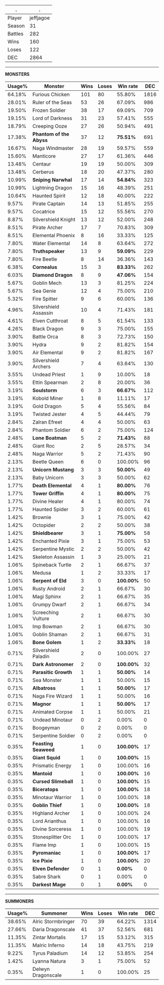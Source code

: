 .|.
|-|-
Player|jeffjagoe
Season|31
Battles|282
Wins|160
Loses|122
DEC|2864

---
**MONSTERS**

Usage%|Monster|Wins|Loses|Win rate|DEC|
-|-|-|-|-|-|
64.18%|Furious Chicken|101|80|55.80%|1816|
28.01%|Ruler of the Seas|53|26|67.09%|986|
19.50%|Frozen Soldier|38|17|69.09%|709|
19.15%|Lord of Darkness|31|23|57.41%|555|
18.79%|Creeping Ooze|27|26|50.94%|491|
17.38%|**Phantom of the Abyss**|37|12|**75.51%**|691|
16.67%|Naga Windmaster|28|19|59.57%|559|
15.60%|Manticore|27|17|61.36%|446|
13.48%|Centaur|19|19|50.00%|309|
13.48%|Cerberus|18|20|47.37%|280|
10.99%|**Sniping Narwhal**|17|14|**54.84%**|323|
10.99%|Lightning Dragon|15|16|48.39%|251|
10.64%|Haunted Spirit|12|18|40.00%|222|
9.57%|Pirate Captain|14|13|51.85%|255|
9.57%|Cocatrice|15|12|55.56%|270|
8.87%|Silvershield Knight|13|12|52.00%|248|
8.51%|Pirate Archer|17|7|70.83%|309|
8.51%|Elemental Phoenix|8|16|33.33%|125|
7.80%|Water Elemental|14|8|63.64%|272|
7.80%|**Truthspeaker**|13|9|**59.09%**|229|
7.80%|Fire Beetle|8|14|36.36%|143|
6.38%|**Cornealus**|15|3|**83.33%**|262|
6.03%|**Diamond Dragon**|8|9|**47.06%**|154|
5.67%|Goblin Mech|13|3|81.25%|224|
5.67%|Sea Genie|12|4|75.00%|210|
5.32%|Fire Spitter|9|6|60.00%|136|
4.96%|Silvershield Assassin|10|4|71.43%|181|
4.61%|Elven Cutthroat|8|5|61.54%|133|
4.26%|Black Dragon|9|3|75.00%|155|
3.90%|Battle Orca|8|3|72.73%|150|
3.90%|Hydra|9|2|81.82%|154|
3.90%|Air Elemental|9|2|81.82%|167|
3.90%|Silvershield Archers|7|4|63.64%|130|
3.55%|Undead Priest|1|9|10.00%|18|
3.55%|Ettin Spearman|2|8|20.00%|36|
3.19%|**Soulstorm**|6|3|**66.67%**|112|
3.19%|Kobold Miner|1|8|11.11%|17|
3.19%|Gold Dragon|5|4|55.56%|84|
3.19%|Twisted Jester|4|5|44.44%|79|
2.84%|Zalran Efreet|4|4|50.00%|63|
2.84%|Phantom Soldier|6|2|75.00%|124|
2.48%|**Lone Boatman**|5|2|**71.43%**|88|
2.48%|Giant Roc|2|5|28.57%|34|
2.48%|Naga Warrior|5|2|71.43%|90|
2.13%|Beetle Queen|6|0|100.00%|96|
2.13%|**Unicorn Mustang**|3|3|**50.00%**|49|
2.13%|Baby Unicorn|3|3|50.00%|62|
1.77%|**Death Elemental**|4|1|**80.00%**|76|
1.77%|**Tower Griffin**|4|1|**80.00%**|75|
1.77%|Divine Healer|4|1|80.00%|74|
1.77%|Haunted Spider|3|2|60.00%|61|
1.42%|Brownie|3|1|75.00%|42|
1.42%|Octopider|2|2|50.00%|38|
1.42%|**Shieldbearer**|3|1|**75.00%**|58|
1.42%|Enchanted Pixie|3|1|75.00%|53|
1.42%|Serpentine Mystic|2|2|50.00%|42|
1.42%|Skeleton Assassin|1|3|25.00%|21|
1.06%|Spineback Turtle|2|1|66.67%|37|
1.06%|Medusa|1|2|33.33%|17|
1.06%|**Serpent of Eld**|3|0|**100.00%**|50|
1.06%|Rusty Android|2|1|66.67%|30|
1.06%|Magi Sphinx|2|1|66.67%|35|
1.06%|Grumpy Dwarf|2|1|66.67%|34|
1.06%|Screeching Vulture|2|1|66.67%|30|
1.06%|Imp Bowman|2|1|66.67%|30|
1.06%|Goblin Shaman|2|1|66.67%|31|
1.06%|**Bone Golem**|1|2|**33.33%**|18|
0.71%|Silvershield Paladin|2|0|100.00%|27|
0.71%|**Dark Astronomer**|2|0|**100.00%**|32|
0.71%|**Parasitic Growth**|1|1|**50.00%**|14|
0.71%|Sea Monster|1|1|50.00%|15|
0.71%|**Albatross**|1|1|**50.00%**|17|
0.71%|Naga Fire Wizard|1|1|50.00%|16|
0.71%|**Magnor**|1|1|**50.00%**|17|
0.71%|Animated Corpse|1|1|50.00%|21|
0.71%|Undead Minotaur|0|2|0.00%|0|
0.71%|Boogeyman|0|2|0.00%|0|
0.71%|Serpentine Soldier|0|2|0.00%|0|
0.35%|**Feasting Seaweed**|1|0|**100.00%**|17|
0.35%|**Giant Squid**|1|0|**100.00%**|15|
0.35%|Prismatic Energy|1|0|100.00%|16|
0.35%|**Mantoid**|1|0|**100.00%**|16|
0.35%|**Cursed Slimeball**|1|0|**100.00%**|15|
0.35%|**Biceratops**|1|0|**100.00%**|18|
0.35%|Minotaur Warrior|1|0|100.00%|18|
0.35%|**Goblin Thief**|1|0|**100.00%**|18|
0.35%|Highland Archer|1|0|100.00%|24|
0.35%|Lord Arianthus|1|0|100.00%|16|
0.35%|Divine Sorceress|1|0|100.00%|19|
0.35%|Stonesplitter Orc|1|0|100.00%|17|
0.35%|Flame Imp|1|0|100.00%|15|
0.35%|**Pyromaniac**|1|0|**100.00%**|17|
0.35%|**Ice Pixie**|1|0|**100.00%**|20|
0.35%|**Elven Defender**|0|1|**0.00%**|0|
0.35%|Sabre Shark|0|1|0.00%|0|
0.35%|**Darkest Mage**|0|1|**0.00%**|0|

---
**SUMMONERS**

Usage%|Summoner|Wins|Loses|Win rate|DEC|
-|-|-|-|-|-|
38.65%|Alric Stormbringer|70|39|64.22%|1314|
27.66%|Daria Dragonscale|41|37|52.56%|681|
11.35%|Zintar Mortalis|17|15|53.12%|315|
11.35%|Malric Inferno|14|18|43.75%|219|
9.22%|Tyrus Paladium|14|12|53.85%|254|
1.42%|Lyanna Natura|3|1|75.00%|52|
0.35%|Delwyn Dragonscale|1|0|100.00%|25|
